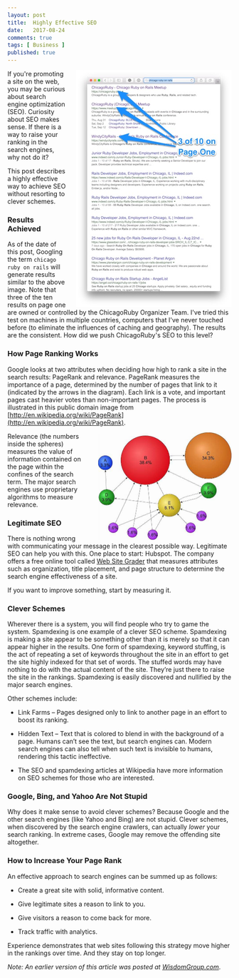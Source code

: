 ```yaml
---
layout: post
title:  Highly Effective SEO
date:   2017-08-24
comments: true
tags: [ Business ]
published: true
---
```


<img style="margin-left:20px" src="/images/google_chicago_rubyonrails.jpg" width="350" height="532" align="right" alt="Google Chicago Ruby on Rails" title="Google Chicago Ruby on Rails" />

If you're promoting a site on the web, you may be curious about search engine optimization (SEO). Curiosity about SEO makes sense. If there is a way to raise your ranking in the search engines, why not do it?

This post describes a highly effective way to achieve SEO without resorting to clever schemes.

### Results Achieved

As of the date of this post, Googling the term `chicago ruby on rails` will generate results similar to the above image. Note that three of the ten results on page one are owned or controlled by the ChicagoRuby Organizer Team. I've tried this test on machines in multiple countries, computers that I've never touched before (to eliminate the influences of caching and geography). The results are the consistent. How did we push ChicagoRuby's SEO to this level?

<!--more-->

### How Page Ranking Works

Google looks at two attributes when deciding how high to rank a site in the search results: PageRank and relevance. PageRank measures the importance of a page, determined by the number of pages that link to it (indicated by the arrows in the diagram). Each link is a vote, and important pages cast heavier votes than non-important pages. The process is illustrated in this public domain image from [http://en.wikipedia.org/wiki/PageRank](http://en.wikipedia.org/wiki/PageRank).

<img style="margin-left:20px" src="/images/SEO_page_rank.jpg" width="300" height="241" align="right" alt="Search Engine Optimization" title="Search Engine Optimization" />

Relevance (the numbers inside the spheres) measures the value of information contained on the page within the confines of the search term. The major search engines use proprietary algorithms to measure relevance.

### Legitimate SEO

There is nothing wrong with communicating your message in the clearest possible way. Legitimate SEO can help you with this. One place to start: Hubspot. The company offers a free online tool called [Web Site Grader](https://website.grader.com/) that measures attributes such as organization, title placement, and page structure to determine the search engine effectiveness of a site.

If you want to improve something, start by measuring it.

### Clever Schemes

Wherever there is a system, you will find people who try to game the system. Spamdexing is one example of a clever SEO scheme. Spamdexing is making a site appear to be something other than it is merely so that it can appear higher in the results. One form of spamdexing, keyword stuffing, is the act of repeating a set of keywords throughout the site in an effort to get the site highly indexed for that set of words. The stuffed words may have nothing to do with the actual content of the site. Theyʼre just there to raise the site in the rankings. Spamdexing is easily discovered and nullified by the major search engines.

Other schemes include:

* Link Farms – Pages designed only to link to another page in an effort to boost its ranking.

* Hidden Text – Text that is colored to blend in with the background of a page. Humans canʼt see the text, but search engines can. Modern search engines can also tell when such text is invisible to humans, rendering this tactic ineffective.

* The SEO and spamdexing articles at Wikipedia have more information on SEO schemes for those who are interested.

### Google, Bing, and Yahoo Are Not Stupid

Why does it make sense to avoid clever schemes? Because Google and the other search engines (like Yahoo and Bing) are not stupid. Clever schemes, when discovered by the search engine crawlers, can actually _lower_ your search ranking. In extreme cases, Google may remove the offending site altogether.

### How to Increase Your Page Rank

An effective approach to search engines can be summed up as follows:

* Create a great site with solid, informative content.

* Give legitimate sites a reason to link to you.

* Give visitors a reason to come back for more.

* Track traffic with analytics.

Experience demonstrates that web sites following this strategy move higher in the rankings over time. And they stay on top longer.

_Note: An earlier version of this article was posted at [WisdomGroup.com](http://wisdomgroup.com)_.
